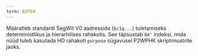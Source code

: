 ```yaml
---
term: BIP84
---
```


Määratleb standardi SegWit V0 aadresside (`bc1q...`) tuletamiseks deterministlikus ja hierarhilises rahakotis. See täpsustab `84'` indeksi, mida nüüd tuleb kasutada HD rahakoti `purpose` sügavusel P2WPHK skriptimustrite jaoks.